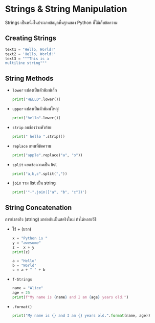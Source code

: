 # Strings & String Manipulation

Strings เป็นหนึ่งในประเภทข้อมูลพื้นฐานของ Python ที่ใช้เก็บข้อความ

## Creating Strings

```py linenums="1"
text1 = "Hello, World!"
text2 = 'Hello, World!'
text3 = """This is a 
multiline string"""
```

## String Methods
- `lower`  แปลงเป็นตัวพิมพ์เล็ก
    ```py linenums="1"
    print("HELLO".lower())
    ```

-  `upper`  แปลงเป็นตัวพิมพ์ใหญ่
    ```py linenums="1"
    print("hello".lower())
    ```

- `strip`   ลบช่องว่างหัวท้าย
    ```py linenums="1"
    print(" hello ".strip())
    ```

- `replace` แทนที่ข้อความ
    ```py linenums="1"
    print("apple".replace("a", "o"))
    ```

- `split` แยกข้อความเป็น list
    ```py linenums="1"
    print("a,b,c".split(","))
    ```

- `join` รวม list เป็น string
    ```py linenums="1"
    print('"-".join(["a", "b", "c"])')
    ```


## String Concatenation

การนำสตริง (string) มาต่อกันเป็นสตริงใหม่ ทำได้หลายวิธี

- ใช้ + (บวก)
    ```py linenums="1"
    x = "Python is "
    y = "awesome"
    z =  x + y
    print(z)
    ```

    ```py linenums="1"
    a = "Hello"
    b = "World"
    c = a + " " + b
    ```

-  `f-Strings`

    ```py linenums="1"
    name = "Alice"
    age = 25
    print(f"My name is {name} and I am {age} years old.")
    ```

- `.format()`

    ```py linenums="1"
    print("My name is {} and I am {} years old.".format(name, age))
    ```
